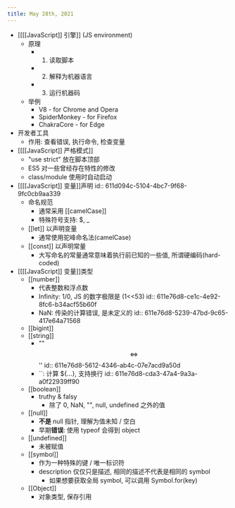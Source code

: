 ```yaml
---
title: May 28th, 2021
---
```


- [[[[JavaScript]] 引擎]] (JS environment)
	- 原理
		- 1. 读取脚本
		- 2. 解释为机器语言
		- 3. 运行机器码
	- 举例
		- V8 - for Chrome and Opera
		- SpiderMonkey - for Firefox
		- ChakraCore - for Edge
- 开发者工具
	- 作用: 查看错误, 执行命令, 检查变量
- [[[[JavaScript]] 严格模式]]
	- "use strict" 放在脚本顶部
	- ES5 对一些曾经存在特性的修改
	- class/module 使用时自动启动
- [[[[JavaScript]] 变量]]声明
  id:: 611d094c-5104-4bc7-9f68-9fc0cb9aa339
	- 命名规范
		- 通常采用 [[camelCase]]
		- 特殊符号支持: $, _
	- [[let]] 以声明变量
		- 通常使用驼峰命名法(camelCase)
	- [[const]] 以声明常量
		- 大写命名的常量通常意味着执行前已知的一些值, 所谓硬编码(hard-coded)
- [[[[JavaScript]] 变量]]类型
	- [[number]]
		- 代表整数和浮点数
		- Infinity: 1/0, JS 的数字极限是 (1<<53)
		  id:: 611e76d8-ce1c-4e92-8fc6-b34acf55b60f
		- NaN: 传染的计算错误, 是未定义的
		  id:: 611e76d8-5239-47bd-9c65-417e64a71568
	- [[bigint]]
	- [[string]]
		- "" $$\iff$$ ''
		  id:: 611e76d8-5612-4346-ab4c-07e7acd9a50d
		- ``: 计算 ${...}, 支持换行
		  id:: 611e76d8-cda3-47a4-9a3a-a0f22939ff90
	- [[boolean]]
		- truthy & falsy
			- 除了 0, NaN, "", null, undefined 之外的值
	- [[null]]
		- **不是** null 指针, 理解为值未知 / 空白
		- 早期**错误**: 使用 typeof 会得到 object
	- [[undefined]]
		- 未被赋值
	- [[symbol]]
		- 作为一种特殊的键 / 唯一标识符
		- description 仅仅只是描述, 相同的描述不代表是相同的 symbol
			- 如果想要获取全局 symbol, 可以调用 Symbol.for(key)
	- [[Object]]
		- 对象类型, 保存引用